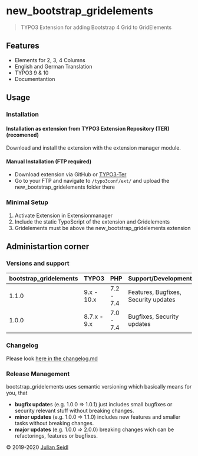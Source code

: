 # new_bootstrap_gridelements
> TYPO3 Extension for adding Bootstrap 4 Grid to GridElements

## Features
- Elements for 2, 3, 4 Columns
- English and German Translation
- TYPO3 9 & 10
- Documentantion

## Usage
### Installation

#### Installation as extension from TYPO3 Extension Repository (TER) (recomened)
Download and install the extension with the extension manager module.

#### Manual Installation (FTP required)

- Download extension via GitHub or [TYPO3-Ter](https://extensions.typo3.org/extension/new_bootstrap_gridelements/)
- Go to your FTP and navigate to `/typo3conf/ext/` and upload the new_bootstrap_gridelements folder there

### Minimal Setup

1. Activate Extension in Extensionmanager
2. Include the static TypoScript of the extension and Gridelements
3. Gridelements must be above the new_bootstrap_gridelements extension

## Administartion corner

### Versions and support

| bootstrap_gridelements  | TYPO3        | PHP       | Support/Development                  |
| ----------------------  | ------------ | --------- | ------------------------------------ |
| 1.1.0                   | 9.x - 10.x   | 7.2 - 7.4 | Features, Bugfixes, Security updates |
| 1.0.0                   | 8.7.x - 9.x  | 7.0 - 7.4 | Bugfixes, Security updates           |

### Changelog

Please look [here in the changelog.md](https://github.com/Thejuse/new_bootstrap_gridelements/blob/master/CHANGELOG.md)

### Release Management
bootstrap_gridelements uses semantic versioning which basically means for you, that

- **bugfix update**s (e.g. 1.0.0 => 1.0.1) just includes small bugfixes or security relevant stuff without breaking changes.
- **minor updates** (e.g. 1.0.0 => 1.1.0) includes new features and smaller tasks without breaking changes.
- **major updates** (e.g. 1.0.0 => 2.0.0) breaking changes wich can be refactorings, features or bugfixes.

&copy; 2019-2020 [Julian Seidl](https://www.jseidl.at/)

